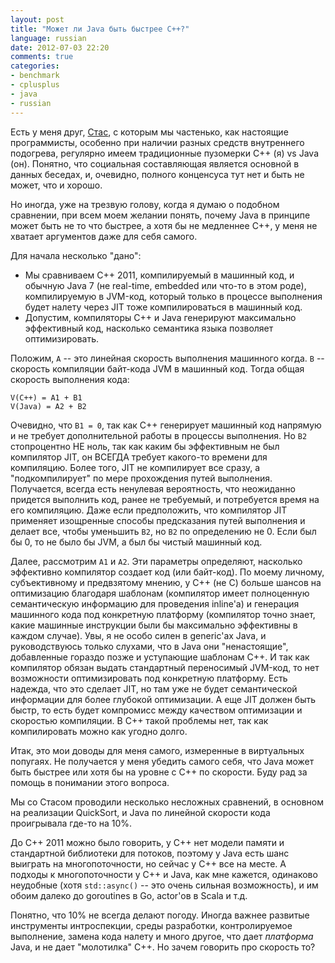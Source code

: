 ```yaml
---
layout: post
title: "Может ли Java быть быстрее C++?"
language: russian
date: 2012-07-03 22:20
comments: true
categories: 
- benchmark
- cplusplus
- java
- russian
---
```

Есть у меня друг, [Стас][], с которым мы частенько, как настоящие программисты, особенно при наличии разных средств внутреннего подогрева, регулярно имеем традиционные пузомерки C++ (я) vs Java (он). Понятно, что социальная составляющая является основной в данных беседах, и, очевидно, полного конценсуса тут нет и быть не может, что и хорошо.

[Стас]: http://stas-blogspot.blogspot.com/

Но иногда, уже на трезвую голову, когда я думаю о подобном сравнении, при всем моем желании понять, почему Java в принципе может быть не то что быстрее, а хотя бы не медленнее C++, у меня не хватает аргументов даже для себя самого.

Для начала несколько "дано":

- Мы сравниваем С++ 2011, компилируемый в машинный код, и обычную Java 7 (не real-time, embedded или что-то в этом роде), компилируемую в JVM-код, который только в процессе выполнения будет налету через JIT тоже компилироваться в машинный код.
- Допустим, компиляторы C++ и Java генерируют максимально эффективный код, насколько семантика языка позволяет оптимизировать.

Положим, `A` -- это линейная скорость выполнения машинного когда. `B` -- скорость компиляции байт-кода JVM в машинный код. Тогда общая скорость выполнения кода:

    V(C++) = A1 + B1
    V(Java) = A2 + B2

Очевидно, что `B1 = 0`, так как С++ генерирует машинный код напрямую и не требует дополнительной работы в процессы выполнения. Но `B2` стопроцентно НЕ ноль, так как каким бы эффективным не был компилятор JIT, он ВСЕГДА требует какого-то времени для компиляцию. Более того, JIT не компилирует все сразу, а "подкомпилирует" по мере прохождения путей выполнения. Получается, всегда есть ненулевая вероятность, что неожиданно придется выполнить код, ранее не требуемый, и потребуется время на его компиляцию. Даже если предположить, что компилятор JIT применяет изощренные способы предсказания путей выполнения и делает все, чтобы уменьшить `B2`, но `B2` по определению не 0. Если был бы 0, то не было бы JVM, а был бы чистый машинный код. 

Далее, рассмотрим `A1` и `A2`. Эти параметры определяют, насколько эффективно компилятор создает код (или байт-код). По моему личному, субъективному и предвзятому мнению, у С++ (не С) больше шансов на оптимизацию благодаря шаблонам (компилятор имеет полноценную семантическую информацию для проведения inline'а) и генерация машинного кода под конкретную платформу (компилятор точно знает, какие машинные инструкции были бы максимально эффективны в каждом случае). Увы, я не особо силен в generic'ах Java, и руководствуюсь только слухами, что в Java они "ненастоящие", добавленные гораздо позже и уступающие шаблонам C++. И так как компилятор обязан выдать стандартный переносимый JVM-код, то нет возможности оптимизировать под конкретную платформу. Есть надежда, что это сделает JIT, но там уже не будет семантической информации для более глубокой оптимизации. А еще JIT должен быть быстр, то есть будет компромисс между качеством оптимизации и скоростью компиляции. В С++ такой проблемы нет, так как компилировать можно как угодно долго.

Итак, это мои доводы для меня самого, измеренные в виртуальных попугаях. Не получается у меня убедить самого себя, что Java может быть быстрее или хотя бы на уровне с С++ по скорости. Буду рад за помощь в понимании этого вопроса.

Мы со Стасом проводили несколько несложных сравнений, в основном на реализации QuickSort, и Java по линейной скорости кода проигрывала где-то на 10%.

До C++ 2011 можно было говорить, у С++ нет модели памяти и стандартной библиотеки для потоков, поэтому у Java есть шанс выиграть на многопоточности, но сейчас у С++ все на месте. А подходы к многопоточности у С++ и Java, как мне кажется, одинаково неудобные (хотя `std::async()` -- это очень сильная возможность), и им обоим далеко до goroutines в Go, actor'ов в Scala и т.д.

Понятно, что 10% не всегда делают погоду. Иногда важнее развитые инструменты интроспекции, среды разработки, контролируемое выполнение, замена кода налету и много другое, что дает *платформа* Java, и не дает "молотилка" C++. Но зачем говорить про скорость то?
